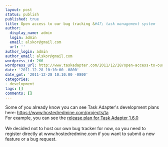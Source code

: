 ```yaml
---
layout: post
status: publish
published: true
title: Open access to our bug tracking &#47; task management system
author:
  display_name: admin
  login: admin
  email: alskor@gmail.com
  url: ''
author_login: admin
author_email: alskor@gmail.com
wordpress_id: 266
wordpress_url: http://www.taskadapter.com/2011/12/28/open-access-to-our-bug-tracking-task-management-system/
date: '2011-12-28 10:10:00 -0800'
date_gmt: '2011-12-28 10:10:00 -0800'
categories:
- development
tags: []
comments: []
---
```

<p>Some of you already know you can see Task Adapter's development plans here: <a href="https:&#47;&#47;www.hostedredmine.com&#47;projects&#47;ta">https:&#47;&#47;www.hostedredmine.com&#47;projects&#47;ta</a><br/>For example, you can see the <a href="https:&#47;&#47;www.hostedredmine.com&#47;projects&#47;ta&#47;versions&#47;1614">release plan for Task Adapter 1.6.0</a><br/><br/>We decided not to host our own bug tracker for now, so you need to register directly at www.hostedredmine.com if you want to submit a new feature or a bug request.</p>
